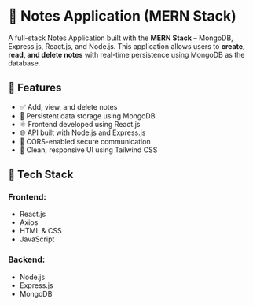 # 📝 Notes Application (MERN Stack)
A full-stack Notes Application built with the **MERN Stack** – MongoDB, Express.js, React.js, and Node.js. This application allows users to **create, read, and delete notes** with real-time persistence using MongoDB as the database.

## 🚀 Features

- ✅ Add, view, and delete notes
- 💾 Persistent data storage using MongoDB
- ⚛️ Frontend developed using React.js
- 🌐 API built with Node.js and Express.js
- 🔐 CORS-enabled secure communication
- 🎨 Clean, responsive UI using Tailwind CSS

## 🧰 Tech Stack

### Frontend:
- React.js
- Axios
- HTML & CSS
- JavaScript

### Backend:
- Node.js
- Express.js
- MongoDB 

